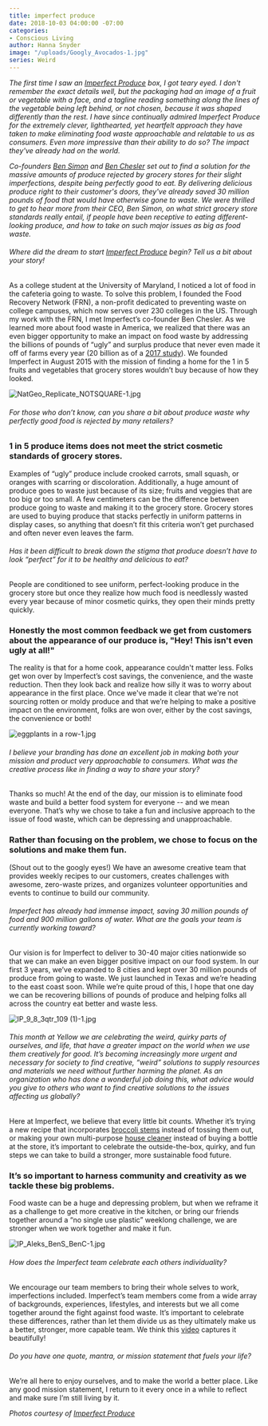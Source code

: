 ```yaml
---
title: imperfect produce
date: 2018-10-03 04:00:00 -07:00
categories:
- Conscious Living
author: Hanna Snyder
image: "/uploads/Googly_Avocados-1.jpg"
series: Weird
---
```


_The first time I saw an [Imperfect Produce](https://www.imperfectproduce.com/home.php) box, I got teary eyed. I don't remember the exact details well, but the packaging had an image of a fruit or vegetable with a face, and a tagline reading something along the lines of the vegetable being left behind, or not chosen, because it was shaped differently than the rest. I have since continually admired Imperfect Produce for the extremely clever, lighthearted, yet heartfelt approach they have taken to make eliminating food waste approachable and relatable to us as consumers. Even more impressive than their ability to do so? The impact they've already had on the world._ 

_Co-founders [Ben Simon](https://www.imperfectproduce.com/p-3-about-us.html) and [Ben Chesler](https://www.imperfectproduce.com/p-3-about-us.html) set out to find a solution for the massive amounts of produce rejected by grocery stores for their slight imperfections, despite being perfectly good to eat. By delivering delicious produce right to their customer's doors, they've already saved 30 million pounds of food that would have otherwise gone to waste. We were thrilled to get to hear more from their CEO, Ben Simon, on what strict grocery store standards really entail, if people have been receptive to eating different-looking produce, and how to take on such major issues as big as food waste._

###### Where did the dream to start [Imperfect Produce](https://www.imperfectproduce.com/) begin? Tell us a bit about your story!

As a college student at the University of Maryland, I noticed a lot of food in the cafeteria going to waste. To solve this problem, I founded the Food Recovery Network (FRN), a non-profit dedicated to preventing waste on college campuses, which now serves over 230 colleges in the US. Through my work with the FRN, I met Imperfect’s co-founder Ben Chesler. As we learned more about food waste in America, we realized that there was an even bigger opportunity to make an impact on food waste by addressing the billions of pounds of “ugly” and surplus produce that never even made it off of farms every year (20 billion as of a [2017 study](https://www.nrdc.org/sites/default/files/wasted-2017-report.pdf)). We founded Imperfect in August 2015 with the mission of finding a home for the 1 in 5 fruits and vegetables that grocery stores wouldn’t buy because of how they looked.

![NatGeo_Replicate_NOTSQUARE-1.jpg](/uploads/NatGeo_Replicate_NOTSQUARE-1.jpg)

###### For those who don’t know, can you share a bit about produce waste why perfectly good food is rejected by many retailers?

### 1 in 5 produce items does not meet the strict cosmetic standards of grocery stores. 

Examples of “ugly” produce include crooked carrots, small squash, or oranges with scarring or discoloration. Additionally, a huge amount of produce goes to waste just because of its size; fruits and veggies that are too big or too small. A few centimeters can be the difference between produce going to waste and making it to the grocery store. Grocery stores are used to buying produce that stacks perfectly in uniform patterns in display cases, so anything that doesn’t fit this criteria won’t get purchased and often never even leaves the farm. 

###### Has it been difficult to break down the stigma that produce doesn’t have to look “perfect” for it to be healthy and delicious to eat?

People are conditioned to see uniform, perfect-looking produce in the grocery store but once they realize how much food is needlessly wasted every year because of minor cosmetic quirks, they open their minds pretty quickly. 

### Honestly the most common feedback we get from customers about the appearance of our produce is, "Hey! This isn't even ugly at all!" 

The reality is that for a home cook, appearance couldn't matter less. Folks get won over by Imperfect’s cost savings, the convenience, and the waste reduction. Then they look back and realize how silly it was to worry about appearance in the first place. Once we've made it clear that we're not sourcing rotten or moldy produce and that we’re helping to make a positive impact on the environment, folks are won over, either by the cost savings, the convenience or both! 

![eggplants in a row-1.jpg](/uploads/eggplants%20in%20a%20row-1.jpg)

###### I believe your branding has done an excellent job in making both your mission and product very approachable to consumers. What was the creative process like in finding a way to share your story?

Thanks so much! At the end of the day, our mission is to eliminate food waste and build a better food system for everyone -- and we mean everyone. That’s why we chose to take a fun and inclusive approach to the issue of food waste, which can be depressing and unapproachable. 

### Rather than focusing on the problem, we chose to focus on the solutions and make them fun.

(Shout out to the googly eyes!) We have an awesome creative team that provides weekly recipes to our customers, creates challenges with awesome, zero-waste prizes, and organizes volunteer opportunities and events to continue to build our community.

###### Imperfect has already had immense impact, saving 30 million pounds of food and 900 million gallons of water. What are the goals your team is currently working toward?

Our vision is for Imperfect to deliver to 30-40 major cities nationwide so that we can make an even bigger positive impact on our food system. In our first 3 years, we’ve expanded to 8 cities and kept over 30 million pounds of produce from going to waste. We just launched in Texas and we’re heading to the east coast soon. While we’re quite proud of this, I hope that one day we can be recovering billions of pounds of produce and helping folks all across the country eat better and waste less.

![IP_9_8_3qtr_109 (1)-1.jpg](/uploads/IP_9_8_3qtr_109%20(1)-1.jpg) 

###### This month at Yellow we are celebrating the weird, quirky parts of ourselves, and life, that have a greater impact on the world when we use them creatively for good. It’s becoming increasingly more urgent and necessary for society to find creative, “weird” solutions to supply resources and materials we need without further harming the planet. As an organization who has done a wonderful job doing this, what advice would you give to others who want to find creative solutions to the issues affecting us globally?

Here at Imperfect, we believe that every little bit counts. Whether it’s trying a new recipe that incorporates [broccoli stems](https://www.imperfectrecipes.com/broccoli-stem-hummus/) instead of tossing them out, or making your own multi-purpose [house cleaner](https://www.imperfectrecipes.com/grapefruit-rosemary-house-cleaner/) instead of buying a bottle at the store, it’s important to celebrate the outside-the-box, quirky, and fun steps we can take to build a stronger, more sustainable food future. 

### It’s so important to harness community and creativity as we tackle these big problems. 

Food waste can be a huge and depressing problem, but when we reframe it as a challenge to get more creative in the kitchen, or bring our friends together around a “no single use plastic” weeklong challenge, we are stronger when we work together and make it fun. 

![IP_Aleks_BenS_BenC-1.jpg](/uploads/IP_Aleks_BenS_BenC-1.jpg)

###### How does the Imperfect team celebrate each others individuality?

We encourage our team members to bring their whole selves to work, imperfections included. Imperfect’s team members come from a wide array of backgrounds, experiences, lifestyles, and interests but we all come together around the fight against food waste. It’s important to celebrate these differences, rather than let them divide us as they ultimately make us a better, stronger, more capable team. We think this [video](https://www.facebook.com/imperfectproduce/videos/meet-the-imperfect-team/654453654932483/) captures it beautifully!

###### Do you have one quote, mantra, or mission statement that fuels your life?

We’re all here to enjoy ourselves, and to make the world a better place. Like any good mission statement, I return to it every once in a while to reflect and make sure I’m still living by it.

_Photos courtesy of [Imperfect Produce](https://www.imperfectproduce.com/)_